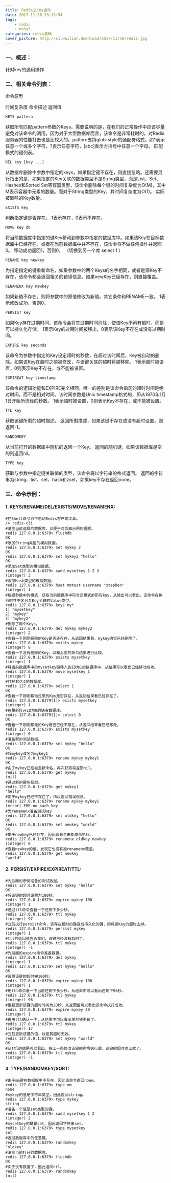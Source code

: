 ```yaml
---
title: Redis之Key操作
date: 2017-11-30 23:13:54
tags:
	- redis
	- noSql
categories: redis基础
cover_picture: http://s1.wailian.download/2017/11/30/redis.jpg
---
```

### 一、概述：
针对key的通用操作

### 二、相关命令列表：

命令原型	

时间复杂度	命令描述	返回值

    KEYS pattern	 

获取所有匹配pattern参数的Keys。需要说明的是，在我们的正常操作中应该尽量避免对该命令的调用，因为对于大型数据库而言，该命令是非常耗时的，对Redis服务器的性能打击也是比较大的。pattern支持glob-style的通配符格式，如*表示任意一个或多个字符，?表示任意字符，[abc]表示方括号中任意一个字母。	匹配模式的键列表。

    DEL key [key ...]	 

从数据库删除中参数中指定的keys，如果指定键不存在，则直接忽略。还需要另行指出的是，如果指定的Key关联的数据类型不是String类型，而是List、Set、Hashes和Sorted Set等容器类型，该命令删除每个键的时间复杂度为O(M)，其中M表示容器中元素的数量。而对于String类型的Key，其时间复杂度为O(1)。	实际被删除的Key数量。

    EXISTS key 	 

判断指定键是否存在。	1表示存在，0表示不存在。

    MOVE key db 	 

将当前数据库中指定的键Key移动到参数中指定的数据库中。如果该Key在目标数据库中已经存在，或者在当前数据库中并不存在，该命令将不做任何操作并返回0。  	移动成功返回1，否则0。
（切换到另一个库  select 1  ）

    RENAME key newkey 	 

为指定指定的键重新命名，如果参数中的两个Keys的名字相同，或者是源Key不存在，该命令都会返回相关的错误信息。如果newKey已经存在，则直接覆盖。 	 

    RENAMENX key newkey	 

如果新值不存在，则将参数中的原值修改为新值。其它条件和RENAME一致。	1表示修改成功，否则0。

    PERSIST key	 

如果Key存在过期时间，该命令会将其过期时间消除，使该Key不再有超时，而是可以持久化存储。	1表示Key的过期时间被移出，0表示该Key不存在或没有过期时间。

    EXPIRE key seconds 	 

该命令为参数中指定的Key设定超时的秒数，在超过该时间后，Key被自动的删除。如果该Key在超时之前被修改，与该键关联的超时将被移除。 	1表示超时被设置，0则表示Key不存在，或不能被设置。

    EXPIREAT key timestamp  

该命令的逻辑功能和EXPIRE完全相同，唯一的差别是该命令指定的超时时间是绝对时间，而不是相对时间。该时间参数是Unix timestamp格式的，即从1970年1月1日开始所流经的秒数。	1表示超时被设置，0则表示Key不存在，或不能被设置。 

    TTL key 	 

获取该键所剩的超时描述。 	返回所剩描述，如果该键不存在或没有超时设置，则返回-1。

    RANDOMKEY	 

从当前打开的数据库中随机的返回一个Key。	返回的随机键，如果该数据库是空的则返回nil。

    TYPE key 	 

获取与参数中指定键关联值的类型，该命令将以字符串的格式返回。	返回的字符串为string、list、set、hash和zset，如果key不存在返回none。


### 三、命令示例：

####   1. KEYS/RENAME/DEL/EXISTS/MOVE/RENAMENX:

    #在Shell命令行下启动Redis客户端工具。
    /> redis-cli
    #清空当前选择的数据库，以便于对后面示例的理解。
    redis 127.0.0.1:6379> flushdb
    OK
    #添加String类型的模拟数据。
    redis 127.0.0.1:6379> set mykey 2
    OK
    redis 127.0.0.1:6379> set mykey2 "hello"
    OK
    #添加Set类型的模拟数据。
    redis 127.0.0.1:6379> sadd mysetkey 1 2 3
    (integer) 3
    #添加Hash类型的模拟数据。
    redis 127.0.0.1:6379> hset mmtest username "stephen"
    (integer) 1
    #根据参数中的模式，获取当前数据库中符合该模式的所有key，从输出可以看出，该命令在执行时并不区分与Key关联的Value类型。
    redis 127.0.0.1:6379> keys my*
    1) "mysetkey"
    2) "mykey"
    3) "mykey2"
    #删除了两个Keys。
    redis 127.0.0.1:6379> del mykey mykey2
    (integer) 2
    #查看一下刚刚删除的Key是否还存在，从返回结果看，mykey确实已经删除了。
    redis 127.0.0.1:6379> exists mykey
    (integer) 0
    #查看一下没有删除的Key，以和上面的命令结果进行比较。
    redis 127.0.0.1:6379> exists mysetkey
    (integer) 1
    #将当前数据库中的mysetkey键移入到ID为1的数据库中，从结果可以看出已经移动成功。
    redis 127.0.0.1:6379> move mysetkey 1
    (integer) 1
    #打开ID为1的数据库。
    redis 127.0.0.1:6379> select 1
    OK
    #查看一下刚刚移动过来的Key是否存在，从返回结果看已经存在了。
    redis 127.0.0.1:6379[1]> exists mysetkey
    (integer) 1
    #在重新打开ID为0的缺省数据库。
    redis 127.0.0.1:6379[1]> select 0
    OK
    #查看一下刚刚移走的Key是否已经不存在，从返回结果看已经移走。
    redis 127.0.0.1:6379> exists mysetkey
    (integer) 0
    #准备新的测试数据。    
    redis 127.0.0.1:6379> set mykey "hello"
    OK
    #将mykey改名为mykey1
    redis 127.0.0.1:6379> rename mykey mykey1
    OK
    #由于mykey已经被重新命名，再次获取将返回nil。
    redis 127.0.0.1:6379> get mykey
    (nil)
    #通过新的键名获取。
    redis 127.0.0.1:6379> get mykey1
    "hello"
    #由于mykey已经不存在了，所以返回错误信息。
    redis 127.0.0.1:6379> rename mykey mykey1
    (error) ERR no such key
    #为renamenx准备测试key
    redis 127.0.0.1:6379> set oldkey "hello"
    OK
    redis 127.0.0.1:6379> set newkey "world"
    OK
    #由于newkey已经存在，因此该命令未能成功执行。
    redis 127.0.0.1:6379> renamenx oldkey newkey
    (integer) 0
    #查看newkey的值，发现它也没有被renamenx覆盖。
    redis 127.0.0.1:6379> get newkey
    "world"
        
#### 2. PERSIST/EXPIRE/EXPIREAT/TTL:  

    #为后面的示例准备的测试数据。
    redis 127.0.0.1:6379> set mykey "hello"
    OK
    #将该键的超时设置为100秒。
    redis 127.0.0.1:6379> expire mykey 100
    (integer) 1
    #通过ttl命令查看一下还剩下多少秒。
    redis 127.0.0.1:6379> ttl mykey
    (integer) 97
    #立刻执行persist命令，该存在超时的键变成持久化的键，即将该Key的超时去掉。
    redis 127.0.0.1:6379> persist mykey
    (integer) 1
    #ttl的返回值告诉我们，该键已经没有超时了。
    redis 127.0.0.1:6379> ttl mykey
    (integer) -1
    #为后面的expire命令准备数据。
    redis 127.0.0.1:6379> del mykey
    (integer) 1
    redis 127.0.0.1:6379> set mykey "hello"
    OK
    #设置该键的超时被100秒。
    redis 127.0.0.1:6379> expire mykey 100
    (integer) 1
    #用ttl命令看一下当前还剩下多少秒，从结果中可以看出还剩下96秒。
    redis 127.0.0.1:6379> ttl mykey
    (integer) 96
    #重新更新该键的超时时间为20秒，从返回值可以看出该命令执行成功。
    redis 127.0.0.1:6379> expire mykey 20
    (integer) 1
    #再用ttl确认一下，从结果中可以看出果然被更新了。
    redis 127.0.0.1:6379> ttl mykey
    (integer) 17
    #立刻更新该键的值，以使其超时无效。
    redis 127.0.0.1:6379> set mykey "world"
    OK
    #从ttl的结果可以看出，在上一条修改该键的命令执行后，该键的超时也无效了。
    redis 127.0.0.1:6379> ttl mykey
    (integer) -1

#### 3. TYPE/RANDOMKEY/SORT:

    #由于mm键在数据库中不存在，因此该命令返回none。
    redis 127.0.0.1:6379> type mm
    none
    #mykey的值是字符串类型，因此返回string。
    redis 127.0.0.1:6379> type mykey
    string
    #准备一个值是set类型的键。
    redis 127.0.0.1:6379> sadd mysetkey 1 2
    (integer) 2
    #mysetkey的键是set，因此返回字符串set。
    redis 127.0.0.1:6379> type mysetkey
    set
    #返回数据库中的任意键。
    redis 127.0.0.1:6379> randomkey
    "oldkey"
    #清空当前打开的数据库。
    redis 127.0.0.1:6379> flushdb
    OK
    #由于没有数据了，因此返回nil。
    redis 127.0.0.1:6379> randomkey
    (nil)
